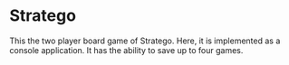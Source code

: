 # Stratego
This the two player board game of Stratego. Here, it is implemented as a console application.
It has the ability to save up to four games.

